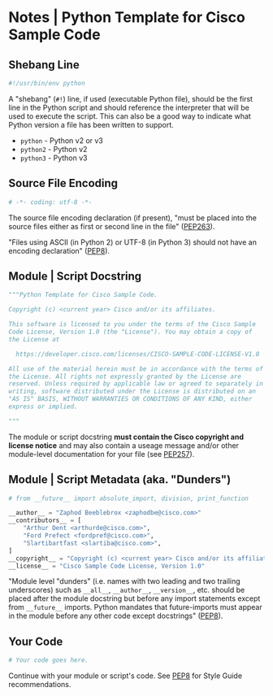 # Notes | Python Template for Cisco Sample Code

## Shebang Line
``` python
#!/usr/bin/env python
```

A "shebang" (`#!`) line, if used (executable Python file), should be the first line in the Python script and should reference the interpreter that will be used to execute the script.  This can also be a good way to indicate what Python version a file has been written to support.
  * `python` - Python v2 or v3
  * `python2` - Python v2
  * `python3` - Python v3

## Source File Encoding
``` python
# -*- coding: utf-8 -*-
```

The source file encoding declaration (if present), "must be placed into the source files either as first or second line in the file" ([PEP263](https://www.python.org/dev/peps/pep-0263/#defining-the-encoding)).

"Files using ASCII (in Python 2) or UTF-8 (in Python 3) should not have an encoding declaration" ([PEP8](https://www.python.org/dev/peps/pep-0008/#source-file-encoding)).


## Module | Script Docstring
``` python
"""Python Template for Cisco Sample Code.

Copyright (c) <current year> Cisco and/or its affiliates.

This software is licensed to you under the terms of the Cisco Sample
Code License, Version 1.0 (the "License"). You may obtain a copy of
the License at

  https://developer.cisco.com/licenses/CISCO-SAMPLE-CODE-LICENSE-V1.0

All use of the material herein must be in accordance with the terms of
the License. All rights not expressly granted by the License are
reserved. Unless required by applicable law or agreed to separately in
writing, software distributed under the License is distributed on an
"AS IS" BASIS, WITHOUT WARRANTIES OR CONDITIONS OF ANY KIND, either
express or implied.

"""
```

The module or script docstring **must contain the Cisco copyright and license notice** and may also contain a useage message and/or other module-level documentation for your file (see [PEP257](https://www.python.org/dev/peps/pep-0257/#multi-line-docstrings)).


## Module | Script Metadata (aka. "Dunders")
``` python
# from __future__ import absolute_import, division, print_function

__author__ = "Zaphod Beeblebrox <zaphodbe@cisco.com>"
__contributors__ = [
    "Arthur Dent <arthurde@cisco.com>",
    "Ford Prefect <fordpref@cisco.com>",
    "Slartibartfast <slartiba@cisco.com>",
]
__copyright__ = "Copyright (c) <current year> Cisco and/or its affiliates."
__license__ = "Cisco Sample Code License, Version 1.0"
```

"Module level "dunders" (i.e. names with two leading and two trailing underscores) such as `__all__`, `__author__`, `__version__`, etc. should be placed after the module docstring but before any import statements except from `__future__` imports. Python mandates that future-imports must appear in the module before any other code except docstrings" ([PEP8](https://www.python.org/dev/peps/pep-0008/#module-level-dunder-names)).

## Your Code
``` python
# Your code goes here.
```

Continue with your module or script's code.  See [PEP8](https://www.python.org/dev/peps/pep-0008/) for Style Guide recommendations.
